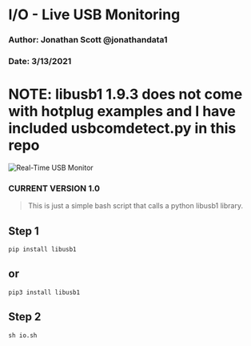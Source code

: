 # I/O - Live USB Monitoring
### Author: Jonathan Scott  @jonathandata1
### Date: 3/13/2021
# NOTE: libusb1 1.9.3 does not come with hotplug examples and I have included usbcomdetect.py in this repo 
![Real-Time USB Monitor](https://i.postimg.cc/Jz2rfPBC/io.gif)
### CURRENT VERSION 1.0

> This is just a simple bash script that calls a python libusb1 library.
> 

## Step 1
```
pip install libusb1
```
## or
```
pip3 install libusb1
```
## Step 2
```
sh io.sh
```






